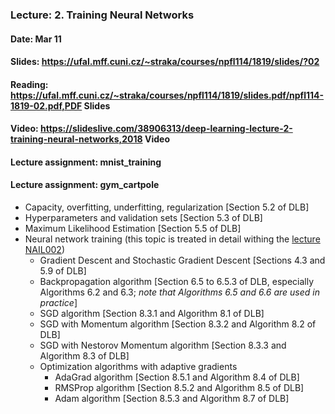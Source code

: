 ### Lecture: 2. Training Neural Networks
#### Date: Mar 11
#### Slides: https://ufal.mff.cuni.cz/~straka/courses/npfl114/1819/slides/?02
#### Reading: https://ufal.mff.cuni.cz/~straka/courses/npfl114/1819/slides.pdf/npfl114-1819-02.pdf,PDF Slides
#### Video: https://slideslive.com/38906313/deep-learning-lecture-2-training-neural-networks,2018 Video
#### Lecture assignment: mnist_training
#### Lecture assignment: gym_cartpole

- Capacity, overfitting, underfitting, regularization [Section 5.2 of DLB]
- Hyperparameters and validation sets [Section 5.3 of DLB]
- Maximum Likelihood Estimation [Section 5.5 of DLB]
- Neural network training (this topic is treated in detail withing the [lecture NAIL002](https://is.cuni.cz/studium/eng/predmety/index.php?do=predmet&kod=NAIL002))
  - Gradient Descent and Stochastic Gradient Descent [Sections 4.3 and 5.9 of DLB]
  - Backpropagation algorithm [Section 6.5 to 6.5.3 of DLB, especially Algorithms 6.2 and 6.3; *note that Algorithms 6.5 and 6.6 are used in practice*]
  - SGD algorithm [Section 8.3.1 and Algorithm 8.1 of DLB]
  - SGD with Momentum algorithm [Section 8.3.2 and Algorithm 8.2 of DLB]
  - SGD with Nestorov Momentum algorithm [Section 8.3.3 and Algorithm 8.3 of DLB]
  - Optimization algorithms with adaptive gradients
    - AdaGrad algorithm [Section 8.5.1 and Algorithm 8.4 of DLB]
    - RMSProp algorithm [Section 8.5.2 and Algorithm 8.5 of DLB]
    - Adam algorithm [Section 8.5.3 and Algorithm 8.7 of DLB]
